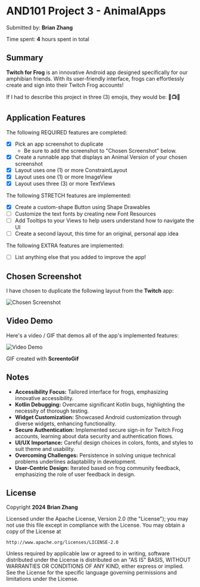 <!-- (This is a comment) INSTRUCTIONS: Go through this page and fill out any **bolded** entries with their correct values.-->

# AND101 Project 3 - AnimalApps

Submitted by: **Brian Zhang**

Time spent: **4** hours spent in total

## Summary

**Twitch for Frog**  is an innovative Android app designed specifically for our amphibian friends. With its user-friendly interface, frogs can effortlessly create and sign into their Twitch Frog accounts!

If I had to describe this project in three (3) emojis, they would be: **🐸📺🎊**

## Application Features

The following REQUIRED features are completed:

- [X] Pick an app screenshot to duplicate
  - Be sure to add the screenshot to "Chosen Screenshot" below.
- [X] Create a runnable app that displays an Animal Version of your chosen screenshot
- [X] Layout uses one (1) or more ConstraintLayout
- [X] Layout uses one (1) or more ImageView
- [X] Layout uses three (3) or more TextViews

The following STRETCH features are implemented:

- [X] Create a custom-shape Button using Shape Drawables
- [ ] Customize the text fonts by creating new Font Resources
- [ ] Add Tooltips to your Views to help users understand how to navigate the UI
- [ ] Create a second layout, this time for an original, personal app idea

The following EXTRA features are implemented:

- [ ] List anything else that you added to improve the app!

## Chosen Screenshot

I have chosen to duplicate the following layout from the **Twitch** app:

<img src='https://imgur.com/YJ2PjyH.png' title='Chosen Screenshot' width='' alt='Chosen Screenshot' />

## Video Demo

Here's a video / GIF that demos all of the app's implemented features:

<img src='https://imgur.com/JFKkZWQ.gif' title='Video Demo' width='' alt='Video Demo' />

GIF created with **ScreentoGif**

<!-- Recommended tools:
- [Kap](https://getkap.co/) for macOS
- [ScreenToGif](https://www.screentogif.com/) for Windows
- [peek](https://github.com/phw/peek) for Linux. -->

## Notes

- **Accessibility Focus:** Tailored interface for frogs, emphasizing innovative accessibility.
- **Kotlin Debugging:** Overcame significant Kotlin bugs, highlighting the necessity of thorough testing.
- **Widget Customization:** Showcased Android customization through diverse widgets, enhancing functionality.
- **Secure Authentication:** Implemented secure sign-in for Twitch Frog accounts, learning about data security and authentication flows.
- **UI/UX Importance:** Careful design choices in colors, fonts, and styles to suit theme and usability.
- **Overcoming Challenges:** Persistence in solving unique technical problems underlines adaptability in development.
- **User-Centric Design:** Iterated based on frog community feedback, emphasizing the role of user feedback in design.

## License

Copyright **2024** **Brian Zhang**

Licensed under the Apache License, Version 2.0 (the "License");
you may not use this file except in compliance with the License.
You may obtain a copy of the License at

    http://www.apache.org/licenses/LICENSE-2.0

Unless required by applicable law or agreed to in writing, software
distributed under the License is distributed on an "AS IS" BASIS,
WITHOUT WARRANTIES OR CONDITIONS OF ANY KIND, either express or implied.
See the License for the specific language governing permissions and
limitations under the License.
